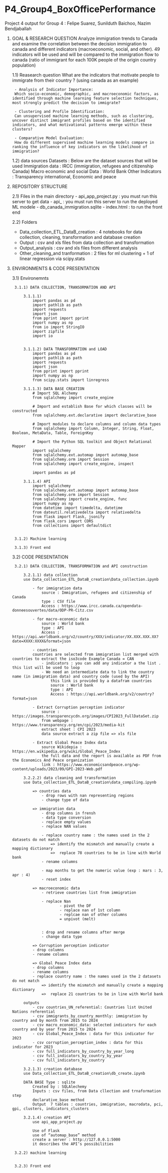# P4_Group4_BoxOfficePerformance
Project 4 output for Group 4 : Felipe Suarez, Sunilduth Baichoo, Nazim Bendjaballah

1) GOAL & RESEARCH QUESTION
Analyze immigration trends to Canada and examine the correlation between 
the decision immigration to canada and different indicators (macroeconomic, social, and other).
49 indicators will be used and will be compared to the immigration flow to canada (ratio of immigrant for each 100K people of the origin country population)

    1.1) Reasearch question
        What are the indicators that motivate people to immigrate from their country ? (using canada as an example)

        - Analysis of Indicator Importance: 
        Which socio-economic, demographic, and macroeconomic factors, as identified through machine learning feature selection techniques, most strongly predict the decision to immigrate?

        - Clustering and Profile Identification: 
        Can unsupervised machine learning methods, such as clustering, uncover distinct immigrant profiles based on the identified indicators, and what motivational patterns emerge within these clusters?

        - Comparative Model Evaluation: 
        How do different supervised machine learning models compare in ranking the influence of key indicators on the likelihood of immigration?


    1.2) data sources
    Datasets : Below are the dataset sources that will be used
        Immigration data : IRCC (immigration, refugees and citizenship Canada)
        Macro economic and social Data : World Bank
        Other Indicators : Transparency international, Economic and peace 

2) REPOSITORY STRUCTURE
    
    2.1) Files in the main directory
        - api_app_project.py : you must run this server to get data
        - api_ : you must run this server to run the deployed ML modele
        - db_canada_immigration.sqlite
        - index.html : to run the front end

    2.2) Folders
    - Data_collection_ETL_DataB_creation : 4 notebooks for data collection, cleaning, transformation and database creation
    - Output : csv and xls files from data collection and transformation
    - Output_analysis : csv and xls files from different analysis
    - Other_cleaning_and tranformation : 2 files for ml clustering + 1 of linear regression via scipy.stats


3) ENVIRONMENTS & CODE PRESENTATION

    3.1) Environemnts 

        3.1.1) DATA COLLECTION, TRANSORMATION AND API

            3.1.1.1)
                import pandas as pd
                import pathlib as path
                import requests
                import json
                from pprint import pprint
                import numpy as np
                from io import StringIO
                import zipfile
                import io


            3.1.1.2) DATA TRANSFORMATION and LOAD
                import pandas as pd
                import pathlib as path
                import requests
                import json
                from pprint import pprint
                import numpy as np
                from scipy.stats import linregress

            3.1.1.3) DATA BASE CREATION
                # Import SQL Alchemy
                from sqlalchemy import create_engine

                # Import and establish Base for which classes will be constructed
                from sqlalchemy.ext.declarative import declarative_base

                # Import modules to declare columns and column data types
                from sqlalchemy import Column, Integer, String, Float, Boolean, MetaData, Table, ForeignKey

                # Import the Python SQL toolkit and Object Relational Mapper
                import sqlalchemy
                from sqlalchemy.ext.automap import automap_base
                from sqlalchemy.orm import Session
                from sqlalchemy import create_engine, inspect

                import pandas as pd

            3.1.1.4) API
                import sqlalchemy
                from sqlalchemy.ext.automap import automap_base
                from sqlalchemy.orm import Session
                from sqlalchemy import create_engine, func
                import numpy as np
                from datetime import timedelta, datetime
                from dateutil.relativedelta import relativedelta
                from flask import Flask, jsonify
                from flask_cors import CORS           
                from collections import defaultdict


        3.1.2) Machine learning
    
        3.1.3) Front end

    3.2) CODE PRESENTATION

        3.2.1) DATA COLLECTION, TRANSFORMATION and API construction

            3.2.1.1) data collection
            use Data_collection_ETL_DataB_creation\Data_collection.ipynb

                - for immigration data 
                    source : Immigration, refugees and citizenship of Canada
                    type : CSV file
                    Access : https://www.ircc.canada.ca/opendata-donneesouvertes/data/ODP-PR-Citz.csv

                - for macro-economic data 
                    source : World bank
                    type : API
                    Access : https://api.worldbank.org/v2/country/XXX/indicator/XX.XXX.XXX.XX?date=XXXX:XXXX&format=json

                - countries
                countries are selected from immigration list merged with countries to extract the iso3code Example Canada = CAN
                    - indicators : you can add any indicator a the list . this list will be used to loop
                    - We need an intermediate data to link the country name (in immigration data) and country code (used by the API)
                        this link is provided by a datafram countries 
                        source : World bank
                        type : API
                        Access : https://api.worldbank.org/v2/country?format=json

                - Extract Corruption perception indicator
                    source : https://images.transparencycdn.org/images/CPI2023_FullDataSet.zip
                    from webpage : https://www.transparency.org/en/cpi/2023/media-kit
                    extract sheet : CPI 2023
                    data source extract a zip file => xls file

                - Extract Global Peace Index data
                    source Wikidepia : https://en.wikipedia.org/wiki/Global_Peace_Index
                    the full data and the report is available as PDF from the Economics And Peace organization
                    link : https://www.economicsandpeace.org/wp-content/uploads/2023/09/GPI-2023-Web.pdf

            3.2.2.2) data cleaning and transformation
            use Data_collection_ETL_DataB_creation\data_compiling.ipynb

                => countries data
                    - drop rows with nan representing regions
                    - change type of data

                => immigration data
                    - drop columns in frensh
                    - data type conversion
                    - replace empty values
                    - replace NAN values

                    - replace country name : the names used in the 2 datasets do not match
                        => identify the mismatch and manually create a mapping dictionary 
                        =>  replace 78 countries to be in line with World bank
                    - rename columns

                    - map months to get the numeric value (exp : mars : 3, apr : 4)
                    - reset index

                => macroeconomic data
                    - retrieve countries list from immigration
                    
                    - replace Nan
                            - pivot the DF 
                            - replace nan of 1st column
                            - replcae nan of other columns
                            = unpivot (melt) 


                    : drop and rename columns after merge
                    - change data type

                => Corruption perception indicator
                - drop columns
                - rename columns

                => Global Peace Index data
                - drop columns
                - rename columns
                - replace country name : the names used in the 2 datasets do not match
                    => identify the mismatch and manually create a mapping dictionary 
                    =>  replace 21 countries to be in line with World bank

            outputs
                - csv countries_UN_referential: Countries list United Nations referential 
                - csv immigrants_by_country_monthly: immigration by country and by month from 2015 to 2024
                - csv macro_economic_data: selected indicators for each country and by year from 2015 to 2024
                - csv Global_Peace_Index : data for this indicator for 2023
                - csv corruption_perception_index : data for this indicator for 2023
                - csv full_indicators_by_country_by_year_long
                - csv full_indicators_by_country_by_year
                - csv full_indicators_by_country

            3.2.1.3) creation database
            use Data_collection_ETL_DataB_creation\db_create.ipynb

            DATA BASE Type : sqlite
                Created by : SQLAlechemy
                Inputs : csv files, from Data cllection and trnaformation step
                declarative_base method
                Output  7 tables : countries, immigration, macrodata, pci, gpi, clusters, indicators_clusters
            
            3.2.1.4) creation API
                use api_app_project.py

                Use of Flask 
                use of “automap_base” method
                create a server : http://127.0.0.1:5000
                it describes the API’s possibilities

        3.2.2) machine learning


        3.2.3) Front end
